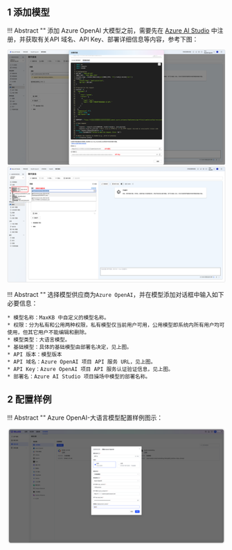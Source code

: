 ## 1 添加模型

!!! Abstract "" 
    添加 Azure OpenAI 大模型之前，需要先在 [Azure AI Studio](https://ai.azure.com/) 中注册，并获取有关API 域名、API Key、部署详细信息等内容，参考下图：

![Azure OpenAI Key](<../../img/model/Azure_APIKey.png>)
![Azure OpenAI DemployInfo](<../../img/model/Azure_deployInfo.png>)

!!! Abstract "" 
    选择模型供应商为`Azure OpenAI`，并在模型添加对话框中输入如下必要信息：

    * 模型名称：MaxKB 中自定义的模型名称。   
    * 权限：分为私有和公用两种权限，私有模型仅当前用户可用，公用模型即系统内所有用户均可使用，但其它用户不能编辑和删除。    
    * 模型类型：大语言模型。   
    * 基础模型：具体的基础模型由部署名决定，见上图。 
    * API 版本：模型版本
    * API 域名：Azure OpenAI 项目 API 服务 URL，见上图。
    * API Key：Azure OpenAI 项目 API 服务认证验证信息，见上图。
    * 部署名：Azure AI Studio 项目操场中模型的部署名称。

## 2 配置样例

!!! Abstract "" 
    Azure OpenAI-大语言模型配置样例图示：

![Azure模型](../../img/model/azure_model.png)